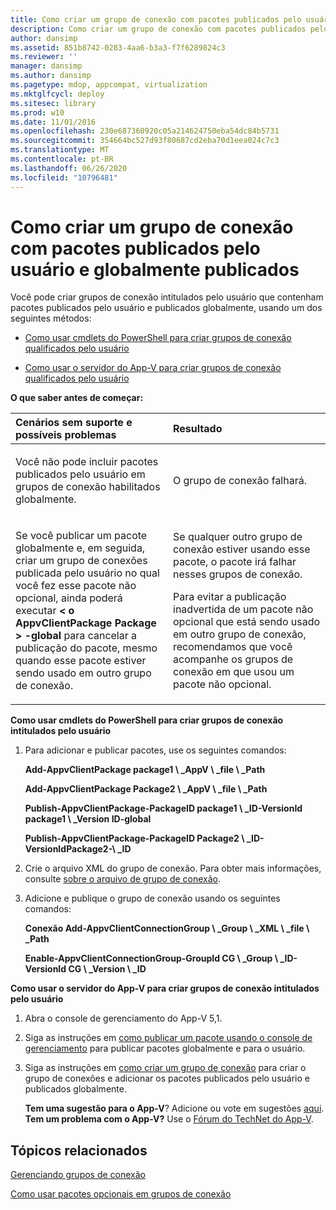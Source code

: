 ```yaml
---
title: Como criar um grupo de conexão com pacotes publicados pelo usuário e globalmente publicados
description: Como criar um grupo de conexão com pacotes publicados pelo usuário e globalmente publicados
author: dansimp
ms.assetid: 851b8742-0283-4aa6-b3a3-f7f6289824c3
ms.reviewer: ''
manager: dansimp
ms.author: dansimp
ms.pagetype: mdop, appcompat, virtualization
ms.mktglfcycl: deploy
ms.sitesec: library
ms.prod: w10
ms.date: 11/01/2016
ms.openlocfilehash: 230e687360920c05a214624750eba54dc84b5731
ms.sourcegitcommit: 354664bc527d93f80687cd2eba70d1eea024c7c3
ms.translationtype: MT
ms.contentlocale: pt-BR
ms.lasthandoff: 06/26/2020
ms.locfileid: "10796481"
---
```

# Como criar um grupo de conexão com pacotes publicados pelo usuário e globalmente publicados


Você pode criar grupos de conexão intitulados pelo usuário que contenham pacotes publicados pelo usuário e publicados globalmente, usando um dos seguintes métodos:

-   [Como usar cmdlets do PowerShell para criar grupos de conexão qualificados pelo usuário](#bkmk-posh-userentitled-cg)

-   [Como usar o servidor do App-V para criar grupos de conexão qualificados pelo usuário](#bkmk-appvserver-userentitled-cg)

**O que saber antes de começar:**

<table>
<colgroup>
<col width="50%" />
<col width="50%" />
</colgroup>
<thead>
<tr class="header">
<th align="left">Cenários sem suporte e possíveis problemas</th>
<th align="left">Resultado</th>
</tr>
</thead>
<tbody>
<tr class="odd">
<td align="left"><p>Você não pode incluir pacotes publicados pelo usuário em grupos de conexão habilitados globalmente.</p></td>
<td align="left"><p>O grupo de conexão falhará.</p></td>
</tr>
<tr class="even">
<td align="left"><p>Se você publicar um pacote globalmente e, em seguida, criar um grupo de conexões publicada pelo usuário no qual você fez esse pacote não opcional, ainda poderá executar <strong> &lt; o AppvClientPackage Package &gt; -global </strong> para cancelar a publicação do pacote, mesmo quando esse pacote estiver sendo usado em outro grupo de conexão.</p></td>
<td align="left"><p>Se qualquer outro grupo de conexão estiver usando esse pacote, o pacote irá falhar nesses grupos de conexão.</p>
<p>Para evitar a publicação inadvertida de um pacote não opcional que está sendo usado em outro grupo de conexão, recomendamos que você acompanhe os grupos de conexão em que usou um pacote não opcional.</p></td>
</tr>
</tbody>
</table>

<a href="" id="bkmk-posh-userentitled-cg"></a>**Como usar cmdlets do PowerShell para criar grupos de conexão intitulados pelo usuário**

1.  Para adicionar e publicar pacotes, use os seguintes comandos:

    **Add-AppvClientPackage package1 \ _AppV \ _file \ _Path**

    **Add-AppvClientPackage Package2 \ _AppV \ _file \ _Path**

    **Publish-AppvClientPackage-PackageID package1 \ _ID-VersionId package1 \ _Version ID-global**

    **Publish-AppvClientPackage-PackageID Package2 \ _ID-VersionIdPackage2-\ _ID**

2.  Crie o arquivo XML do grupo de conexão. Para obter mais informações, consulte [sobre o arquivo de grupo de conexão](about-the-connection-group-file51.md).

3.  Adicione e publique o grupo de conexão usando os seguintes comandos:

    **Conexão Add-AppvClientConnectionGroup \ _Group \ _XML \ _file \ _Path**

    **Enable-AppvClientConnectionGroup-GroupId CG \ _Group \ _ID-VersionId CG \ _Version \ _ID**

<a href="" id="bkmk-appvserver-userentitled-cg"></a>**Como usar o servidor do App-V para criar grupos de conexão intitulados pelo usuário**

1.  Abra o console de gerenciamento do App-V 5,1.

2.  Siga as instruções em [como publicar um pacote usando o console de gerenciamento](how-to-publish-a-package-by-using-the-management-console-51.md) para publicar pacotes globalmente e para o usuário.

3.  Siga as instruções em [como criar um grupo de conexão](how-to-create-a-connection-group51.md) para criar o grupo de conexões e adicionar os pacotes publicados pelo usuário e publicados globalmente.

    **Tem uma sugestão para o App-V**? Adicione ou vote em sugestões [aqui](http://appv.uservoice.com/forums/280448-microsoft-application-virtualization). **Tem um problema com o App-V?** Use o [Fórum do TechNet do App-V](https://social.technet.microsoft.com/Forums/home?forum=mdopappv).

## Tópicos relacionados


[Gerenciando grupos de conexão](managing-connection-groups51.md)

[Como usar pacotes opcionais em grupos de conexão](how-to-use-optional-packages-in-connection-groups51.md)

 

 





